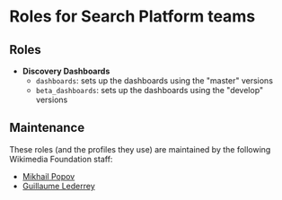# Roles for Search Platform teams

## Roles

- **Discovery Dashboards**
    - `dashboards`: sets up the dashboards using the "master" versions
    - `beta_dashboards`: sets up the dashboards using the "develop" versions

## Maintenance

These roles (and the profiles they use) are maintained by the following
Wikimedia Foundation staff:

- [Mikhail Popov](https://meta.wikimedia.org/wiki/User:MPopov_(WMF))
- [Guillaume Lederrey](https://meta.wikimedia.org/wiki/User:GLederrey_(WMF))
